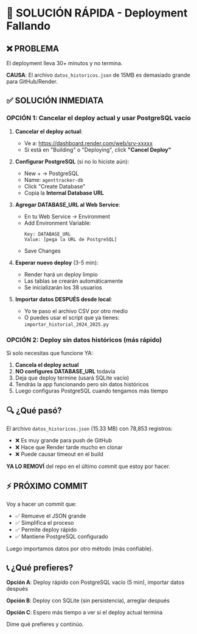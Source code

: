 # 🚨 SOLUCIÓN RÁPIDA - Deployment Fallando

## ❌ PROBLEMA
El deployment lleva 30+ minutos y no termina.

**CAUSA**: El archivo `datos_historicos.json` de 15MB es demasiado grande para GitHub/Render.

## ✅ SOLUCIÓN INMEDIATA

### OPCIÓN 1: Cancelar el deploy actual y usar PostgreSQL vacío

1. **Cancelar el deploy actual**:
   - Ve a: https://dashboard.render.com/web/srv-xxxxx
   - Si está en "Building" o "Deploying", click **"Cancel Deploy"**

2. **Configurar PostgreSQL** (si no lo hiciste aún):
   - New + → PostgreSQL
   - Name: `agenttracker-db`
   - Click "Create Database"
   - Copia la **Internal Database URL**

3. **Agregar DATABASE_URL al Web Service**:
   - En tu Web Service → Environment
   - Add Environment Variable:
     ```
     Key: DATABASE_URL
     Value: [pega la URL de PostgreSQL]
     ```
   - Save Changes

4. **Esperar nuevo deploy** (3-5 min):
   - Render hará un deploy limpio
   - Las tablas se crearán automáticamente
   - Se inicializarán los 38 usuarios

5. **Importar datos DESPUÉS desde local**:
   - Yo te paso el archivo CSV por otro medio
   - O puedes usar el script que ya tienes: `importar_historial_2024_2025.py`

### OPCIÓN 2: Deploy sin datos históricos (más rápido)

Si solo necesitas que funcione YA:

1. **Cancela el deploy actual**
2. **NO configures DATABASE_URL** todavía
3. Deja que deploy termine (usará SQLite vacío)
4. Tendrás la app funcionando pero sin datos históricos
5. Luego configuras PostgreSQL cuando tengamos más tiempo

## 🔍 ¿Qué pasó?

El archivo `datos_historicos.json` (15.33 MB) con 78,853 registros:
- ❌ Es muy grande para push de GitHub
- ❌ Hace que Render tarde mucho en clonar
- ❌ Puede causar timeout en el build

**YA LO REMOVÍ** del repo en el último commit que estoy por hacer.

## ⚡ PRÓXIMO COMMIT

Voy a hacer un commit que:
- ✅ Remueve el JSON grande
- ✅ Simplifica el proceso
- ✅ Permite deploy rápido
- ✅ Mantiene PostgreSQL configurado

Luego importamos datos por otro método (más confiable).

## 📞 ¿Qué prefieres?

**Opción A**: Deploy rápido con PostgreSQL vacío (5 min), importar datos después

**Opción B**: Deploy con SQLite (sin persistencia), arreglar después

**Opción C**: Espero más tiempo a ver si el deploy actual termina

Dime qué prefieres y continúo.

